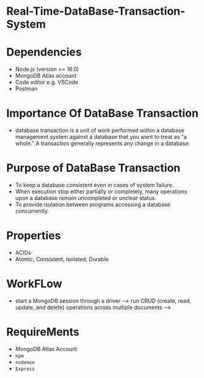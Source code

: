 # Real-Time-DataBase-Transaction-System

# Dependencies
- Node.js (version >= 16.0)
- MongoDB Atlas account
- Code editor e.g. VSCode
- Postman

# Importance Of DataBase Transaction
- database transaction is a unit of work performed within a database management system against a database that you want to treat as "a whole." A transaction generally represents any change in a database.

# Purpose of DataBase Transaction

-  To keep a database consistent even in cases of system failure.
-  When execution stop either partially or completely, many operations upon a database remain uncompleted or unclear status.
- To provide isolation between programs accessing a database concurrently.

# Properties 
- ACIDs
-  Atomic, Consistent, Isolated, Durable

# WorkFLow 
- start a MongoDB session through a driver --> run CRUD (create, read, update, and delete) operations across multiple documents --> 

# RequireMents
- MongoDB Atlas Account
- ```npm```
- ```nodemon```
- ```Express```
